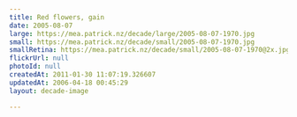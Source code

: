 ```yaml
---
title: Red flowers, gain
date: 2005-08-07
large: https://mea.patrick.nz/decade/large/2005-08-07-1970.jpg
small: https://mea.patrick.nz/decade/small/2005-08-07-1970.jpg
smallRetina: https://mea.patrick.nz/decade/small/2005-08-07-1970@2x.jpg
flickrUrl: null
photoId: null
createdAt: 2011-01-30 11:07:19.326607
updatedAt: 2006-04-18 00:45:29
layout: decade-image

---
```


